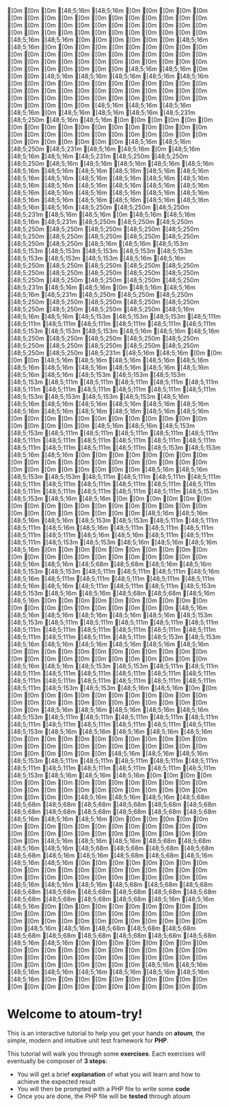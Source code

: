 [0m [0m [0m [48;5;16m [48;5;16m [0m [0m [0m [0m [0m [0m [0m [0m [0m [0m [0m [0m [0m [0m [0m [0m [0m [0m [0m [0m [0m [0m [0m [0m [0m [0m [0m [0m [0m [0m [0m [0m [0m [0m [0m [0m [0m [0m [0m [0m [0m [48;5;16m [48;5;16m [0m [0m [0m
[0m [0m [0m [48;5;16m [48;5;16m [0m [0m [0m [0m [0m [0m [0m [0m [0m [0m [0m [0m [0m [0m [0m [0m [0m [0m [0m [0m [0m [0m [0m [0m [0m [0m [0m [0m [0m [0m [0m [0m [0m [0m [0m [0m [0m [0m [0m [0m [0m [48;5;16m [48;5;16m [0m [0m [0m
[48;5;16m [48;5;16m [48;5;16m [48;5;16m [48;5;16m [0m [0m [0m [0m [0m [0m [0m [0m [0m [0m [0m [0m [0m [0m [0m [0m [0m [0m [0m [0m [0m [0m [0m [0m [0m [0m [0m [0m [0m [0m [0m [0m [0m [0m [0m [0m [0m [0m [0m [0m [0m [48;5;16m [48;5;16m [48;5;16m [48;5;16m [0m
[48;5;16m [48;5;16m [48;5;16m [48;5;231m [48;5;250m [48;5;16m [48;5;16m [0m [0m [0m [0m [0m [0m [0m [0m [0m [0m [0m [0m [0m [0m [0m [0m [0m [0m [0m [0m [0m [0m [0m [0m [0m [0m [0m [0m [0m [0m [0m [0m [0m [0m [0m [0m [0m [48;5;16m [48;5;16m [48;5;250m [48;5;231m [48;5;16m [48;5;16m [0m
[48;5;16m [48;5;16m [48;5;16m [48;5;231m [48;5;250m [48;5;250m [48;5;250m [48;5;16m [48;5;16m [48;5;16m [48;5;16m [48;5;16m [48;5;16m [48;5;16m [48;5;16m [48;5;16m [48;5;16m [48;5;16m [48;5;16m [48;5;16m [48;5;16m [48;5;16m [48;5;16m [48;5;16m [48;5;16m [48;5;16m [48;5;16m [48;5;16m [48;5;16m [48;5;16m [48;5;16m [48;5;16m [48;5;16m [48;5;16m [48;5;16m [48;5;16m [48;5;16m [48;5;16m [48;5;16m [48;5;16m [48;5;16m [48;5;16m [48;5;16m [48;5;16m [48;5;250m [48;5;250m [48;5;250m [48;5;231m [48;5;16m [48;5;16m [0m
[48;5;16m [48;5;16m [48;5;16m [48;5;231m [48;5;250m [48;5;250m [48;5;250m [48;5;250m [48;5;250m [48;5;250m [48;5;250m [48;5;250m [48;5;250m [48;5;250m [48;5;250m [48;5;250m [48;5;250m [48;5;250m [48;5;250m [48;5;16m [48;5;16m [48;5;153m [48;5;153m [48;5;153m [48;5;153m [48;5;153m [48;5;153m [48;5;153m [48;5;153m [48;5;153m [48;5;16m [48;5;16m [48;5;250m [48;5;250m [48;5;250m [48;5;250m [48;5;250m [48;5;250m [48;5;250m [48;5;250m [48;5;250m [48;5;250m [48;5;250m [48;5;250m [48;5;250m [48;5;250m [48;5;250m [48;5;231m [48;5;16m [48;5;16m [0m
[48;5;16m [48;5;16m [48;5;16m [48;5;231m [48;5;250m [48;5;250m [48;5;250m [48;5;250m [48;5;250m [48;5;250m [48;5;250m [48;5;250m [48;5;250m [48;5;250m [48;5;250m [48;5;250m [48;5;16m [48;5;16m [48;5;16m [48;5;153m [48;5;153m [48;5;153m [48;5;111m [48;5;111m [48;5;111m [48;5;111m [48;5;111m [48;5;111m [48;5;111m [48;5;153m [48;5;153m [48;5;153m [48;5;16m [48;5;16m [48;5;16m [48;5;250m [48;5;250m [48;5;250m [48;5;250m [48;5;250m [48;5;250m [48;5;250m [48;5;250m [48;5;250m [48;5;250m [48;5;250m [48;5;250m [48;5;231m [48;5;16m [48;5;16m [0m
[0m [0m [0m [48;5;16m [48;5;16m [48;5;16m [48;5;16m [48;5;16m [48;5;16m [48;5;16m [48;5;16m [48;5;16m [48;5;16m [48;5;16m [48;5;16m [48;5;16m [48;5;153m [48;5;153m [48;5;153m [48;5;153m [48;5;111m [48;5;111m [48;5;111m [48;5;111m [48;5;111m [48;5;111m [48;5;111m [48;5;111m [48;5;111m [48;5;111m [48;5;111m [48;5;153m [48;5;153m [48;5;153m [48;5;153m [48;5;16m [48;5;16m [48;5;16m [48;5;16m [48;5;16m [48;5;16m [48;5;16m [48;5;16m [48;5;16m [48;5;16m [48;5;16m [48;5;16m [48;5;16m [0m [0m [0m
[0m [0m [0m [0m [0m [0m [0m [0m [0m [0m [0m [0m [0m [0m [48;5;16m [48;5;16m [48;5;153m [48;5;153m [48;5;111m [48;5;111m [48;5;111m [48;5;111m [48;5;111m [48;5;111m [48;5;111m [48;5;111m [48;5;111m [48;5;111m [48;5;111m [48;5;111m [48;5;111m [48;5;111m [48;5;111m [48;5;153m [48;5;153m [48;5;16m [48;5;16m [0m [0m [0m [0m [0m [0m [0m [0m [0m [0m [0m [0m [0m [0m
[0m [0m [0m [0m [0m [0m [0m [0m [0m [0m [0m [0m [0m [0m [48;5;16m [48;5;16m [48;5;153m [48;5;153m [48;5;111m [48;5;111m [48;5;111m [48;5;111m [48;5;111m [48;5;111m [48;5;111m [48;5;111m [48;5;111m [48;5;111m [48;5;111m [48;5;111m [48;5;111m [48;5;111m [48;5;111m [48;5;153m [48;5;153m [48;5;16m [48;5;16m [0m [0m [0m [0m [0m [0m [0m [0m [0m [0m [0m [0m [0m [0m
[0m [0m [0m [0m [0m [0m [0m [0m [0m [0m [0m [0m [48;5;16m [48;5;16m [48;5;16m [48;5;16m [48;5;153m [48;5;153m [48;5;111m [48;5;111m [48;5;111m [48;5;16m [48;5;16m [48;5;111m [48;5;111m [48;5;111m [48;5;111m [48;5;111m [48;5;16m [48;5;16m [48;5;111m [48;5;111m [48;5;111m [48;5;153m [48;5;153m [48;5;16m [48;5;16m [48;5;16m [48;5;16m [0m [0m [0m [0m [0m [0m [0m [0m [0m [0m [0m [0m
[0m [0m [0m [0m [0m [0m [0m [0m [0m [0m [48;5;16m [48;5;16m [48;5;68m [48;5;68m [48;5;16m [48;5;16m [48;5;153m [48;5;153m [48;5;111m [48;5;111m [48;5;111m [48;5;16m [48;5;16m [48;5;111m [48;5;111m [48;5;111m [48;5;111m [48;5;111m [48;5;16m [48;5;16m [48;5;111m [48;5;111m [48;5;111m [48;5;153m [48;5;153m [48;5;16m [48;5;16m [48;5;68m [48;5;68m [48;5;16m [48;5;16m [0m [0m [0m [0m [0m [0m [0m [0m [0m [0m
[0m [0m [0m [0m [0m [0m [0m [0m [0m [0m [48;5;16m [48;5;16m [48;5;16m [48;5;16m [48;5;16m [48;5;16m [48;5;153m [48;5;153m [48;5;111m [48;5;111m [48;5;111m [48;5;111m [48;5;111m [48;5;111m [48;5;111m [48;5;111m [48;5;111m [48;5;111m [48;5;111m [48;5;111m [48;5;111m [48;5;111m [48;5;111m [48;5;153m [48;5;153m [48;5;16m [48;5;16m [48;5;16m [48;5;16m [48;5;16m [48;5;16m [0m [0m [0m [0m [0m [0m [0m [0m [0m [0m
[0m [0m [0m [0m [0m [0m [0m [0m [0m [0m [0m [0m [0m [0m [48;5;16m [48;5;16m [48;5;153m [48;5;153m [48;5;111m [48;5;111m [48;5;111m [48;5;111m [48;5;111m [48;5;111m [48;5;111m [48;5;111m [48;5;111m [48;5;111m [48;5;111m [48;5;111m [48;5;111m [48;5;111m [48;5;111m [48;5;153m [48;5;153m [48;5;16m [48;5;16m [0m [0m [0m [0m [0m [0m [0m [0m [0m [0m [0m [0m [0m [0m
[0m [0m [0m [0m [0m [0m [0m [0m [0m [0m [0m [0m [0m [0m [48;5;16m [48;5;16m [48;5;16m [48;5;16m [48;5;16m [48;5;153m [48;5;111m [48;5;111m [48;5;111m [48;5;111m [48;5;111m [48;5;111m [48;5;111m [48;5;111m [48;5;111m [48;5;111m [48;5;111m [48;5;153m [48;5;16m [48;5;16m [48;5;16m [48;5;16m [48;5;16m [0m [0m [0m [0m [0m [0m [0m [0m [0m [0m [0m [0m [0m [0m
[0m [0m [0m [0m [0m [0m [0m [0m [0m [0m [0m [0m [0m [0m [0m [0m [48;5;16m [48;5;16m [48;5;16m [48;5;153m [48;5;111m [48;5;111m [48;5;111m [48;5;111m [48;5;111m [48;5;111m [48;5;111m [48;5;111m [48;5;111m [48;5;111m [48;5;111m [48;5;153m [48;5;16m [48;5;16m [48;5;16m [0m [0m [0m [0m [0m [0m [0m [0m [0m [0m [0m [0m [0m [0m [0m [0m
[0m [0m [0m [0m [0m [0m [0m [0m [0m [0m [0m [0m [0m [0m [0m [0m [48;5;16m [48;5;16m [48;5;16m [48;5;68m [48;5;68m [48;5;68m [48;5;68m [48;5;68m [48;5;68m [48;5;68m [48;5;68m [48;5;68m [48;5;68m [48;5;68m [48;5;68m [48;5;68m [48;5;16m [48;5;16m [48;5;16m [0m [0m [0m [0m [0m [0m [0m [0m [0m [0m [0m [0m [0m [0m [0m [0m
[0m [0m [0m [0m [0m [0m [0m [0m [0m [0m [0m [0m [0m [0m [0m [0m [48;5;16m [48;5;16m [48;5;16m [48;5;68m [48;5;68m [48;5;16m [48;5;16m [48;5;68m [48;5;68m [48;5;68m [48;5;68m [48;5;68m [48;5;16m [48;5;16m [48;5;68m [48;5;68m [48;5;16m [48;5;16m [48;5;16m [0m [0m [0m [0m [0m [0m [0m [0m [0m [0m [0m [0m [0m [0m [0m [0m
[0m [0m [0m [0m [0m [0m [0m [0m [0m [0m [0m [0m [0m [0m [0m [0m [48;5;16m [48;5;16m [48;5;16m [48;5;68m [48;5;68m [48;5;68m [48;5;68m [48;5;68m [48;5;68m [48;5;68m [48;5;68m [48;5;68m [48;5;68m [48;5;68m [48;5;68m [48;5;68m [48;5;16m [48;5;16m [48;5;16m [0m [0m [0m [0m [0m [0m [0m [0m [0m [0m [0m [0m [0m [0m [0m [0m
[0m [0m [0m [0m [0m [0m [0m [0m [0m [0m [0m [0m [0m [0m [0m [0m [0m [0m [0m [48;5;16m [48;5;16m [48;5;68m [48;5;68m [48;5;68m [48;5;68m [48;5;68m [48;5;68m [48;5;68m [48;5;68m [48;5;68m [48;5;16m [48;5;16m [0m [0m [0m [0m [0m [0m [0m [0m [0m [0m [0m [0m [0m [0m [0m [0m [0m [0m [0m
[0m [0m [0m [0m [0m [0m [0m [0m [0m [0m [0m [0m [0m [0m [0m [0m [0m [0m [0m [0m [0m [48;5;16m [48;5;16m [48;5;16m [48;5;16m [48;5;16m [48;5;16m [48;5;16m [48;5;16m [48;5;16m [0m [0m [0m [0m [0m [0m [0m [0m [0m [0m [0m [0m [0m [0m [0m [0m [0m [0m [0m [0m [0m
[0m


# Welcome to atoum-try!

This is an interactive tutorial to help you get your hands on **atoum**, the
simple, modern and intuitive unit test framework for **PHP**.


This tutorial will walk you through some **exercises**. Each exercises will eventually
be composer of **3 steps**:

* You will get a brief **explanation** of what you will learn and how to achieve the expected result
* You will then be prompted with a PHP file to write some **code**
* Once you are done, the PHP file will be **tested** through atoum
